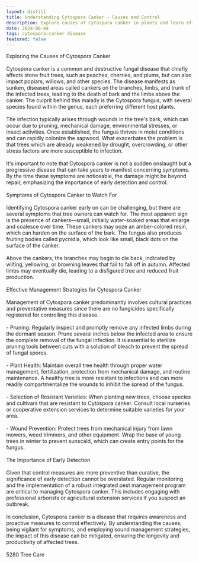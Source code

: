 ```yaml
---
layout: distill
title: Understanding Cytospora Canker - Causes and Control
description: Explore causes of Cytospora canker in plants and learn effective strategies for control in this informative guide.
date: 2024-06-04
tags: cytospora-canker disease
featured: false
---
```


Exploring the Causes of Cytospora Canker<br /><br />Cytospora canker is a common and destructive fungal disease that chiefly affects stone fruit trees, such as peaches, cherries, and plums, but can also impact poplars, willows, and other species. The disease manifests as sunken, diseased areas called cankers on the branches, limbs, and trunk of the infected trees, leading to the death of bark and the limbs above the canker. The culprit behind this malady is the Cytospora fungus, with several species found within the genus, each preferring different host plants.<br /><br />The infection typically arises through wounds in the tree's bark, which can occur due to pruning, mechanical damage, environmental stresses, or insect activities. Once established, the fungus thrives in moist conditions and can rapidly colonize the sapwood. What exacerbates the problem is that trees which are already weakened by drought, overcrowding, or other stress factors are more susceptible to infection.<br /><br />It's important to note that Cytospora canker is not a sudden onslaught but a progressive disease that can take years to manifest concerning symptoms. By the time these symptoms are noticeable, the damage might be beyond repair, emphasizing the importance of early detection and control.<br /><br />Symptoms of Cytospora Canker to Watch For<br /><br />Identifying Cytospora canker early on can be challenging, but there are several symptoms that tree owners can watch for. The most apparent sign is the presence of cankers—small, initially water-soaked areas that enlarge and coalesce over time. These cankers may ooze an amber-colored resin, which can harden on the surface of the bark. The fungus also produces fruiting bodies called pycnidia, which look like small, black dots on the surface of the canker.<br /><br />Above the cankers, the branches may begin to die back, indicated by wilting, yellowing, or browning leaves that fail to fall off in autumn. Affected limbs may eventually die, leading to a disfigured tree and reduced fruit production.<br /><br />Effective Management Strategies for Cytospora Canker<br /><br />Management of Cytospora canker predominantly involves cultural practices and preventative measures since there are no fungicides specifically registered for controlling this disease.<br /><br />- Pruning: Regularly inspect and promptly remove any infected limbs during the dormant season. Prune several inches below the infected area to ensure the complete removal of the fungal infection. It is essential to sterilize pruning tools between cuts with a solution of bleach to prevent the spread of fungal spores.<br /><br />- Plant Health: Maintain overall tree health through proper water management, fertilization, protection from mechanical damage, and routine maintenance. A healthy tree is more resistant to infections and can more readily compartmentalize the wounds to inhibit the spread of the fungus.<br /><br />- Selection of Resistant Varieties: When planting new trees, choose species and cultivars that are resistant to Cytospora canker. Consult local nurseries or cooperative extension services to determine suitable varieties for your area.<br /><br />- Wound Prevention: Protect trees from mechanical injury from lawn mowers, weed trimmers, and other equipment. Wrap the base of young trees in winter to prevent sunscald, which can create entry points for the fungus.<br /><br />The Importance of Early Detection<br /><br />Given that control measures are more preventive than curative, the significance of early detection cannot be overstated. Regular monitoring and the implementation of a robust integrated pest management program are critical to managing Cytospora canker. This includes engaging with professional arborists or agricultural extension services if you suspect an outbreak.<br /><br />In conclusion, Cytospora canker is a disease that requires awareness and proactive measures to control effectively. By understanding the causes, being vigilant for symptoms, and employing sound management strategies, the impact of this disease can be mitigated, ensuring the longevity and productivity of affected trees.<br /><br />5280 Tree Care
